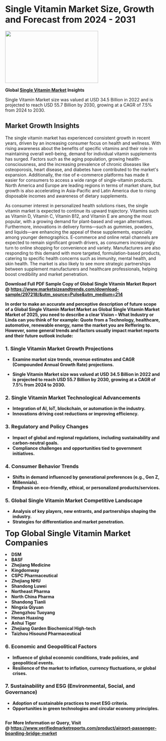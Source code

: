 <H1>Single Vitamin Market Size, Growth and Forecast from 2024 - 2031</H1><img class="aligncenter size-medium wp-image-584254" src="https://thirdeyenews.in/wp-content/uploads/2024/09/Global-Market-Research-300x168.jpeg" alt="" width="300" height="168" /><p><strong>Global&nbsp;<a href="https://www.marketsizeandtrends.com/download-sample/297218/&amp;utm_source=Pulse&amp;utm_medium=214">Single Vitamin Market</a> Insights</strong></p><p>Single Vitamin Market size was valued at USD 34.5 Billion in 2022 and is projected to reach USD 55.7 Billion by 2030, growing at a CAGR of 7.5% from 2024 to 2030.</p><p><h2>Market Growth Insights</h2> <p>The single vitamin market has experienced consistent growth in recent years, driven by an increasing consumer focus on health and wellness. With rising awareness about the benefits of specific vitamins and their role in maintaining overall well-being, demand for individual vitamin supplements has surged. Factors such as the aging population, growing health-consciousness, and the increasing prevalence of chronic diseases like osteoporosis, heart disease, and diabetes have contributed to the market's expansion. Additionally, the rise of e-commerce platforms has made it easier for consumers to access a wide range of single-vitamin products. North America and Europe are leading regions in terms of market share, but growth is also accelerating in Asia-Pacific and Latin America due to rising disposable incomes and awareness of dietary supplements.</p> <p><strong></strong></p> <p>As consumer interest in personalized health solutions rises, the single vitamin market is expected to continue its upward trajectory. Vitamins such as Vitamin D, Vitamin C, Vitamin B12, and Vitamin E are among the most popular, with a growing demand for plant-based and vegan alternatives. Furthermore, innovations in delivery forms—such as gummies, powders, and liquids—are enhancing the appeal of these supplements, especially among younger demographics. E-commerce and online retail channels are expected to remain significant growth drivers, as consumers increasingly turn to online shopping for convenience and variety. Manufacturers are also responding to this demand with more targeted, formulation-based products, catering to specific health concerns such as immunity, mental health, and skin health. The market is also likely to see more strategic partnerships between supplement manufacturers and healthcare professionals, helping boost credibility and market penetration.</p> <p><strong></p><p><span class=""><strong>Download Full PDF Sample Copy of Global Single Vitamin Market Report</strong> @ <a href="https://www.marketsizeandtrends.com/download-sample/297218/&amp;utm_source=Pulse&amp;utm_medium=214" target="_blank">https://www.marketsizeandtrends.com/download-sample/297218/&amp;utm_source=Pulse&amp;utm_medium=214</a></span></p><p>In order to make an accurate and perceptive description of future scope of a Global&nbsp;Single Vitamin Market Market as Global&nbsp;Single Vitamin Market Market of 2025, you need to describe a clear Vision &ndash; What Industry or Linda can you think of for example: Quote from a Technology, healthcare, automotive, renewable energy, name the market you are Reffering to. However, some general trends and factors usually impact market reports and their future outlook include:</p><h3>1.&nbsp;<strong>Single Vitamin Market Growth Projections</strong></h3><ul><li>Examine market size trends, revenue estimates and CAGR (Compounded Annual Growth Rate) projections.</li><li><p>Single Vitamin Market size was valued at USD 34.5 Billion in 2022 and is projected to reach USD 55.7 Billion by 2030, growing at a CAGR of 7.5% from 2024 to 2030.</p></li></ul><h3>2.&nbsp;<strong>Single Vitamin Market Technological Advancements</strong></h3><ul><li>Integration of AI, IoT, blockchain, or automation in the industry.</li><li>Innovations driving cost reductions or improving efficiency.</li></ul><h3>3.&nbsp;<strong>Regulatory and Policy Changes</strong></h3><ul><li>Impact of global and regional regulations, including sustainability and carbon-neutral goals.</li><li>Compliance challenges and opportunities tied to government initiatives.</li></ul><h3>4.&nbsp;<strong>Consumer Behavior Trends</strong></h3><ul><li>Shifts in demand influenced by generational preferences (e.g., Gen Z, Millennials).</li><li>Emphasis on eco-friendly, ethical, or personalized products/services.</li></ul><h3>5.&nbsp;<strong>Global Single Vitamin Market Competitive Landscape</strong></h3><ul><li>Analysis of key players, new entrants, and partnerships shaping the industry.</li><li>Strategies for differentiation and market penetration.</li></ul><p data-pm-slice="1 1 []"><span style="color: inherit; font-family: inherit; font-size: 25px;">Top Global Single Vitamin Market Companies</span></p><div class="" data-test-id=""><p><li>DSM</li><li> BASF</li><li> Zhejiang Medicine</li><li> Kingdomway</li><li> CSPC Pharmaceutical</li><li> Zhejiang NHU</li><li> Shandong Luwei</li><li> Northeast Pharma</li><li> North China Pharma</li><li> Shandong Tianli</li><li> Ningxia Qiyuan</li><li> Zhengzhou Tuoyang</li><li> Henan Huaxing</li><li> Anhui Tiger</li><li> Zhejiang Garden Biochemical High-tech</li><li> Taizhou Hisound Pharmaceutical</li></p></div><h3>6.&nbsp;<strong>Economic and Geopolitical Factors</strong></h3><ul><li>Influence of global economic conditions, trade policies, and geopolitical events.</li><li>Resilience of the market to inflation, currency fluctuations, or global crises.</li></ul><h3>7.&nbsp;<strong>Sustainability and ESG (Environmental, Social, and Governance)</strong></h3><ul><li>Adoption of sustainable practices to meet ESG criteria.</li><li>Opportunities in green technologies and circular economy principles.</li></ul><h2><strong style="font-size: 14px;">For More Information or Query, Visit @&nbsp;</strong><a style="background-color: #ffffff; font-size: 14px;" href="https://www.marketsizeandtrends.com/report/single-vitamin-market/" target="_blank">https://www.verifiedmarketreports.com/product/airport-passenger-boarding-bridge-market</a></h2>
